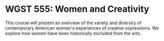 # WGST 555: Women and Creativity

This course will present an overview of the variety and diversity of contemporary American women's experiences of creative expressions. We explore how women have been historically excluded from the arts.